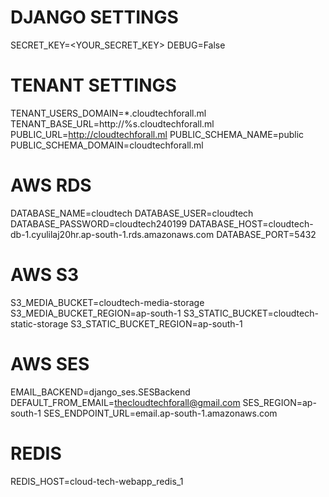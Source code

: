 # DJANGO SETTINGS
SECRET_KEY=<YOUR_SECRET_KEY>
DEBUG=False

# TENANT SETTINGS
TENANT_USERS_DOMAIN=*.cloudtechforall.ml
TENANT_BASE_URL=http://%s.cloudtechforall.ml
PUBLIC_URL=http://cloudtechforall.ml
PUBLIC_SCHEMA_NAME=public
PUBLIC_SCHEMA_DOMAIN=cloudtechforall.ml

# AWS RDS
DATABASE_NAME=cloudtech
DATABASE_USER=cloudtech
DATABASE_PASSWORD=cloudtech240199
DATABASE_HOST=cloudtech-db-1.cyulilaj20hr.ap-south-1.rds.amazonaws.com
DATABASE_PORT=5432

# AWS S3
S3_MEDIA_BUCKET=cloudtech-media-storage
S3_MEDIA_BUCKET_REGION=ap-south-1
S3_STATIC_BUCKET=cloudtech-static-storage
S3_STATIC_BUCKET_REGION=ap-south-1

# AWS SES
EMAIL_BACKEND=django_ses.SESBackend
DEFAULT_FROM_EMAIL=thecloudtechforall@gmail.com
SES_REGION=ap-south-1
SES_ENDPOINT_URL=email.ap-south-1.amazonaws.com

# REDIS
REDIS_HOST=cloud-tech-webapp_redis_1

